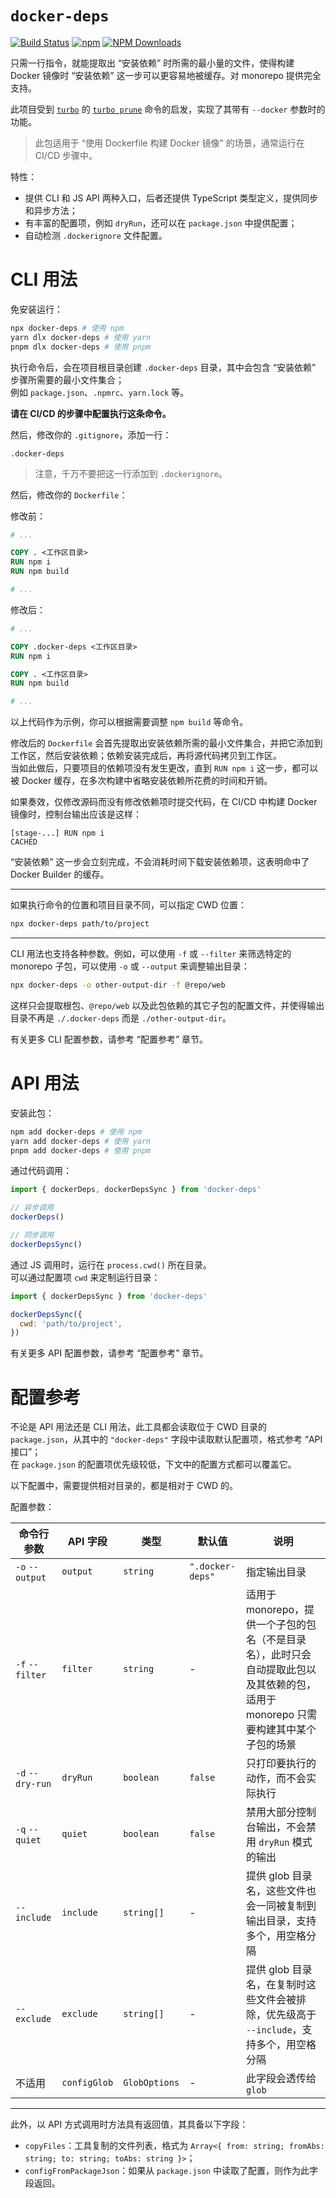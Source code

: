 # `docker-deps`

[![Build Status](https://drone.paperplane.cc/api/badges/jia-niang/docker-deps/status.svg)](https://drone.paperplane.cc/jia-niang/docker-deps) [![npm](https://img.shields.io/npm/v/docker-deps)](https://www.npmjs.com/package/docker-deps) [![NPM Downloads](https://img.shields.io/npm/dm/docker-deps.svg?style=flat)](https://npmcharts.com/compare/docker-deps?minimal=true)

只需一行指令，就能提取出 “安装依赖” 时所需的最小量的文件，使得构建 Docker 镜像时 “安装依赖” 这一步可以更容易地被缓存。对 monorepo 提供完全支持。

此项目受到 [`turbo`](https://www.npmjs.com/package/turbo) 的 [`turbo prune`](https://turbo.build/repo/docs/reference/prune) 命令的启发，实现了其带有 `--docker` 参数时的功能。

> 此包适用于 “使用 Dockerfile 构建 Docker 镜像” 的场景，通常运行在 CI/CD 步骤中。

特性：

- 提供 CLI 和 JS API 两种入口，后者还提供 TypeScript 类型定义，提供同步和异步方法；
- 有丰富的配置项，例如 `dryRun`，还可以在 `package.json` 中提供配置；
- 自动检测 `.dockerignore` 文件配置。

# CLI 用法

免安装运行：

```bash
npx docker-deps # 使用 npm
yarn dlx docker-deps # 使用 yarn
pnpm dlx docker-deps # 使用 pnpm
```

执行命令后，会在项目根目录创建 `.docker-deps` 目录，其中会包含 “安装依赖” 步骤所需要的最小文件集合；  
例如 `package.json`、`.npmrc`、`yarn.lock` 等。

**请在 CI/CD 的步骤中配置执行这条命令。**

然后，修改你的 `.gitignore`，添加一行：

```
.docker-deps
```

> 注意，千万不要把这一行添加到 `.dockerignore`。

然后，修改你的 `Dockerfile`：

修改前：

```Dockerfile
# ...

COPY . <工作区目录>
RUN npm i
RUN npm build

# ...
```

修改后：

```Dockerfile
# ...

COPY .docker-deps <工作区目录>
RUN npm i

COPY . <工作区目录>
RUN npm build

# ...
```

以上代码作为示例，你可以根据需要调整 `npm build` 等命令。

修改后的 `Dockerfile` 会首先提取出安装依赖所需的最小文件集合，并把它添加到工作区，然后安装依赖；依赖安装完成后，再将源代码拷贝到工作区。  
当如此做后，只要项目的依赖项没有发生更改，直到 `RUN npm i` 这一步，都可以被 Docker 缓存，在多次构建中省略安装依赖所花费的时间和开销。

如果奏效，仅修改源码而没有修改依赖项时提交代码，在 CI/CD 中构建 Docker 镜像时，控制台输出应该是这样：

```
[stage-...] RUN npm i
CACHED
```

“安装依赖” 这一步会立刻完成，不会消耗时间下载安装依赖项，这表明命中了 Docker Builder 的缓存。

---

如果执行命令的位置和项目目录不同，可以指定 CWD 位置：

```bash
npx docker-deps path/to/project
```

---

CLI 用法也支持各种参数。例如，可以使用 `-f` 或 `--filter` 来筛选特定的 monorepo 子包，可以使用 `-o` 或 `--output` 来调整输出目录：

```bash
npx docker-deps -o other-output-dir -f @repo/web
```

这样只会提取根包、`@repo/web` 以及此包依赖的其它子包的配置文件，并使得输出目录不再是 `./.docker-deps` 而是 `./other-output-dir`。

有关更多 CLI 配置参数，请参考 “配置参考” 章节。

# API 用法

安装此包：

```bash
npm add docker-deps # 使用 npm
yarn add docker-deps # 使用 yarn
pnpm add docker-deps # 使用 pnpm
```

通过代码调用：

```javascript
import { dockerDeps, dockerDepsSync } from 'docker-deps'

// 异步调用
dockerDeps()

// 同步调用
dockerDepsSync()
```

通过 JS 调用时，运行在 `process.cwd()` 所在目录。  
可以通过配置项 `cwd` 来定制运行目录：

```javascript
import { dockerDepsSync } from 'docker-deps'

dockerDepsSync({
  cwd: 'path/to/project',
})
```

有关更多 API 配置参数，请参考 “配置参考” 章节。

# 配置参考

不论是 API 用法还是 CLI 用法，此工具都会读取位于 CWD 目录的 `package.json`，从其中的 `"docker-deps"` 字段中读取默认配置项，格式参考 “API 接口”；  
在 `package.json` 的配置项优先级较低，下文中的配置方式都可以覆盖它。

以下配置中，需要提供相对目录的，都是相对于 CWD 的。

配置参数：

| 命令行参数       | API 字段     | 类型          | 默认值           | 说明                                                                                                                                |
| ---------------- | ------------ | ------------- | ---------------- | ----------------------------------------------------------------------------------------------------------------------------------- |
| `-o` `--output`  | `output`     | `string`      | `".docker-deps"` | 指定输出目录                                                                                                                        |
| `-f` `--filter`  | `filter`     | `string`      | -                | 适用于 monorepo，提供一个子包的包名（不是目录名），此时只会自动提取此包以及其依赖的包，适用于 monorepo 只需要构建其中某个子包的场景 |
| `-d` `--dry-run` | `dryRun`     | `boolean`     | `false`          | 只打印要执行的动作，而不会实际执行                                                                                                  |
| `-q` `--quiet`   | `quiet`      | `boolean`     | `false`          | 禁用大部分控制台输出，不会禁用 `dryRun` 模式的输出                                                                                  |
| `--include`      | `include`    | `string[]`    | -                | 提供 glob 目录名，这些文件也会一同被复制到输出目录，支持多个，用空格分隔                                                            |
| `--exclude`      | `exclude`    | `string[]`    | -                | 提供 glob 目录名，在复制时这些文件会被排除，优先级高于 `--include`，支持多个，用空格分隔                                            |
| 不适用           | `configGlob` | `GlobOptions` | -                | 此字段会透传给 `glob`                                                                                                               |

---

此外，以 API 方式调用时方法具有返回值，其具备以下字段：

- `copyFiles`：工具复制的文件列表，格式为 `Array<{ from: string; fromAbs: string; to: string; toAbs: string }>`；
- `configFromPackageJson`：如果从 `package.json` 中读取了配置，则作为此字段返回。
